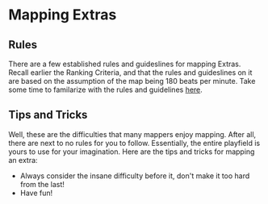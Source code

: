# Mapping Extras

## Rules

There are a few established rules and guideslines for mapping Extras. Recall earlier the Ranking Criteria, and that the rules and guideslines on it are based on the assumption of the map being 180 beats per minute. Take some time to familarize with the rules and guidelines [here](https://osu.ppy.sh/wiki/en/Ranking_criteria/osu%21#expert).

## Tips and Tricks

Well, these are the difficulties that many mappers enjoy mapping. After all, there are next to no rules for you to follow. Essentially, the entire playfield is yours to use for your imagination. Here are the tips and tricks for mapping an extra:

- Always consider the insane difficulty before it, don't make it too hard from the last!
- Have fun!
